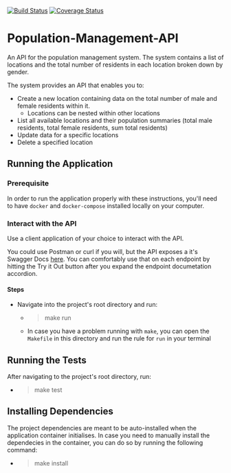 [![Build Status](https://travis-ci.org/johnmutuma5/Population-Management-API.svg?branch=develop)](https://travis-ci.org/johnmutuma5/Population-Management-API)
[![Coverage Status](https://coveralls.io/repos/github/johnmutuma5/Population-Management-API/badge.svg?branch=develop)](https://coveralls.io/github/johnmutuma5/Population-Management-API?branch=develop)

# Population-Management-API
An API for the population management system. The system contains a list of locations and the total number of residents in each location broken down by gender.

The system provides an API that enables you to:

- Create a new location containing data on the total number of male and female residents within it.
  - Locations can be nested within other locations
- List all available locations and their population summaries (total male residents, total female residents, sum total residents)
- Update data for a specific locations
- Delete a specified location

## Running the Application
### Prerequisite

In order to run the application properly with these instructions, you'll need to have `docker` and `docker-compose` installed locally on your computer.

### Interact with the API
Use a client application of your choice to interact with the API.

You could use Postman or curl if you will, but the API exposes a it's Swagger Docs [here](http://localhost:3000/api-docs/). You can comfortably use that on each endpoint by hitting the Try it Out button after you expand the endpoint documetation accordion.

#### Steps 
- Navigate into the project's root directory and run:
  - >  make run
  - In case you have a problem running with `make`, you can open the `Makefile` in this directory and run the rule for `run` in your terminal

## Running the Tests
After navigating to the project's root directory, run:

  - > make test

## Installing Dependencies
The project dependencies are meant to be auto-installed when the application container initialises. In case you need to manually install the dependecies in the container, you can do so by running the following command:
  - > make install
